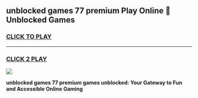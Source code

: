 
## unblocked games 77 premium Play Online 👋 Unblocked Games
<h3>
<a href="https://premium.freeplayer.one?title=unblocked_games_77_premium&ref=19F">CLICK TO PLAY</a></h3>
<hr>

<h3>
<a href="https://premium.freeplayer.one?title=unblocked_games_77_premium&ref=19F">CLICK 2 PLAY</a>
  
</h3>

<a href="https://premium.freeplayer.one?title=unblocked_games_77_premium&ref=19F"><img src="https://clearcache.store/games.png"></a>


**unblocked games 77 premium games unblocked: Your Gateway to Fun and Accessible Online Gaming**
